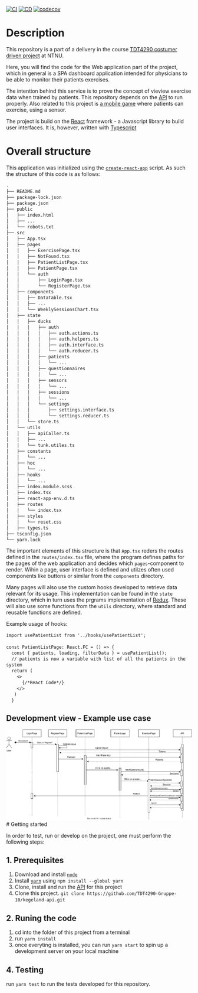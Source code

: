 [![CI](https://github.com/TDT4290-Gruppe-10/kegeland-frontend/actions/workflows/on-pull-request.yml/badge.svg)](https://github.com/TDT4290-Gruppe-10/kegeland-frontend/actions/workflows/on-pull-request.yml)
[![CD](https://github.com/TDT4290-Gruppe-10/kegeland-frontend/actions/workflows/on-push.yml/badge.svg)](https://github.com/TDT4290-Gruppe-10/kegeland-frontend/actions/workflows/on-push.yml)
[![codecov](https://codecov.io/gh/TDT4290-Gruppe-10/kegeland-frontend/branch/master/graph/badge.svg?token=PA8OQV3AWD)](https://codecov.io/gh/TDT4290-Gruppe-10/kegeland-frontend)

# Description

This repository is a part of a delivery in the course [TDT4290 costumer driven project](https://www.ntnu.no/studier/emner/TDT4290/2017/1#tab=omEmnet) at NTNU.

Here, you will find the code for the Web application part of the project, which in general is a SPA dashboard application intended for physicians to be able to monitor their patients exercises.

The intention behind this service is to prove the concept of vieview exercise data when trained by patients. This repository depends on the [API](https://github.com/TDT4290-Gruppe-10/kegeland-api) to run properly. Also related to this project is [a mobile game](https://github.com/TDT4290-Gruppe-10/kegeland-app) where patients can exercise, using a sensor.

The project is build on the [React](https://reactjs.org/) framework - a Javascript library to build user interfaces. It is, however, written with [Typescript](https://www.typescriptlang.org/)

# Overall structure

This application was initialized using the [`create-react-app`](https://create-react-app.dev/docs/getting-started/) script.
As such the structure of this code is as follows:

```{r}
.
├── README.md
├── package-lock.json
├── package.json
├── public
│   ├── index.html
│   ├── ...
│   └── robots.txt
├── src
│   ├── App.tsx
│   ├── pages
│   │   ├── ExercisePage.tsx
│   │   ├── NotFound.tsx
│   │   ├── PatientListPage.tsx
│   │   ├── PatientPage.tsx
│   │   └── auth
│   │       ├── LoginPage.tsx
│   │       └── RegisterPage.tsx
│   ├── components
│   │   ├── DataTable.tsx
│   │   ├── ...
│   │   └── WeeklySessionsChart.tsx
│   ├── state
│   │   ├── ducks
│   │   │   ├── auth
│   │   │   │   ├── auth.actions.ts
│   │   │   │   ├── auth.helpers.ts
│   │   │   │   ├── auth.interface.ts
│   │   │   │   └── auth.reducer.ts
│   │   │   ├── patients
│   │   │   │   └── ...
│   │   │   ├── questionnaires
│   │   │   │   └── ...
│   │   │   ├── sensors
│   │   │   │   └── ...
│   │   │   ├── sessions
│   │   │   │   └── ...
│   │   │   └── settings
│   │   │       ├── settings.interface.ts
│   │   │       └── settings.reducer.ts
│   │   └── store.ts
│   └── utils
│   │   ├── apiCaller.ts
│   │   ├── ...
│   │   └── tunk.utiles.ts
│   ├── constants
│   │   └── ...
│   ├── hoc
│   │   └── ...
│   ├── hooks
│   │   └── ...
│   ├── index.module.scss
│   ├── index.tsx
│   ├── react-app-env.d.ts
│   ├── routes
│   │   └── index.tsx
│   ├── styles
│   │   └── reset.css
│   ├── types.ts
├── tsconfig.json
└── yarn.lock

```

The important elements of this structure is that `App.tsx` reders the routes defined in the `routes/index.tsx` file, where the program defines paths for the pages of the web application and decides which `pages`-component to render. Wihin a page, user interface is defined and utilzes often used components like buttons or similar from the `components` directory.

Many pages will also use the custom hooks developed to retrieve data relevant for its usage. This implementation can be found in the `state` directory, which in turn uses the prgrams implementation of [Redux](https://react-redux.js.org/). These will also use some functions from the `utils` directory, where standard and reusable functions are defined.

Example usage of hooks:

```
import usePatientList from '../hooks/usePatientList';

const PatientListPage: React.FC = () => {
  const { patients, loading, filterData } = usePatientList();
  // patients is now a variable with list of all the patients in the system
  return (
    <>
      {/*React Code*/}
    </>
   )
  }
```

## Development view - Example use case

<img src="public\readmeImages\webProcessView.drawio.svg" >
# Getting started

In order to test, run or develop on the project, one must perform the following steps:

## 1. Prerequisites

1. Download and install [`node`](https://nodejs.org/en/download/)
2. Install [`yarn`](https://classic.yarnpkg.com/lang/en/docs/install/#mac-stable) using `npm install --global yarn`
3. Clone, install and run the [API](https://github.com/TDT4290-Gruppe-10/kegeland-api) for this project
4. Clone this project. `git clone https://github.com/TDT4290-Gruppe-10/kegeland-api.git`

## 2. Runing the code

1. cd into the folder of this project from a terminal
2. run `yarn install`
3. once everyting is installed, you can run `yarn start` to spin up a development server on your local machine

## 4. Testing

run `yarn test` to run the tests developed for this repository.
